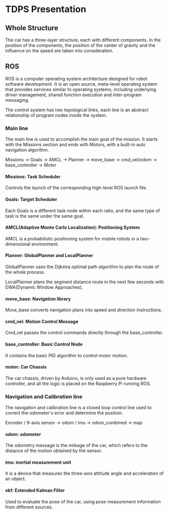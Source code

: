 # TDPS Presentation

## Whole Structure

The car has a three-layer structure, each with different components.
In the position of the components, the position of the center of gravity and the influence on the speed are taken into consideration.

## ROS

ROS is a computer operating system architecture designed for robot software development. It is an open source, meta-level operating system that provides services similar to operating systems, including underlying driver management, shared function execution and inter-program messaging.

The control system has two topological links, each line is an abstract relationship of program nodes inside the system.

### Main line

The main line is used to accomplish the main goal of the mission. It starts with the Missions section and ends with Motors, with a built-in auto navigation algorithm.

Missions -> Goals -> AMCL -> Planner -> move_base -> cmd_vel/odom -> base_controller -> Motor

#### Missions: Task Scheduler

Controls the launch of the corresponding high-level ROS launch file.

#### Goals: Target Scheduler

Each Goals is a different task node within each ratio, and the same type of task is the same under the same goal. 

#### AMCL(Adaptive Monte Carlo Localization): Positioning System

AMCL is a probabilistic positioning system for mobile robots in a two-dimensional environment.

#### Planner: GlobalPlanner and LocalPlanner

GlobalPlanner uses the Dijkstra optimal path algorithm to plan the route of the whole process.

LocalPlanner plans the segment distance route in the next few seconds with DWA(Dynamic Window Approaches).

#### move_base: Navigation library

Move_base converts navigation plans into speed and direction instructions.

#### cmd_vel: Motion Control Message

Cmd_vel passes the control commands directly through the base_controller.

#### base_controller: Basic Control Node

It contains the basic PID algorithm to control motor motion.

#### motor: Car Chassis

The car chassis, driven by Arduino, is only used as a pure hardware controller, and all the logic is placed on the Raspberry Pi running ROS.

### Navigation and Calibration line

The navigation and calibration line is a closed loop control line used to correct the odometer's error and determine the position.

Encoder / 9-axis sensor -> odom / imu -> odom_combined -> map

#### odom: odometer

The odometry message is the mileage of the car, which refers to the distance of the motion obtained by the sensor.

#### imu: inertial measurement unit

It is a device that measures the three-axis attitude angle and acceleration of an object.

#### ekf: Extended Kalman Filter

Used to evaluate the pose of the car, using pose measurement information from different sources.
